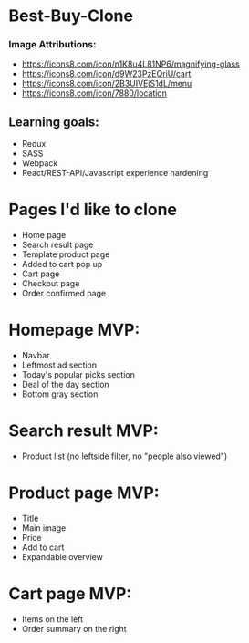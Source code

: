 # Best-Buy-Clone

### Image Attributions:
- https://icons8.com/icon/n1K8u4L81NP6/magnifying-glass
- https://icons8.com/icon/d9W23PzEQriU/cart
- https://icons8.com/icon/2B3UIVEjS1dL/menu
- https://icons8.com/icon/7880/location


## Learning goals:
- Redux
- SASS
- Webpack
- React/REST-API/Javascript experience hardening

# Pages I'd like to clone
* Home page
* Search result page
* Template product page
* Added to cart pop up
* Cart page
* Checkout page
* Order confirmed page


# Homepage MVP:
* Navbar
* Leftmost ad section
* Today's popular picks section
* Deal of the day section
* Bottom gray section

# Search result MVP:
* Product list (no leftside filter, no "people also viewed")

# Product page MVP:
* Title
* Main image
* Price
* Add to cart
* Expandable overview

# Cart page MVP:
* Items on the left
* Order summary on the right

